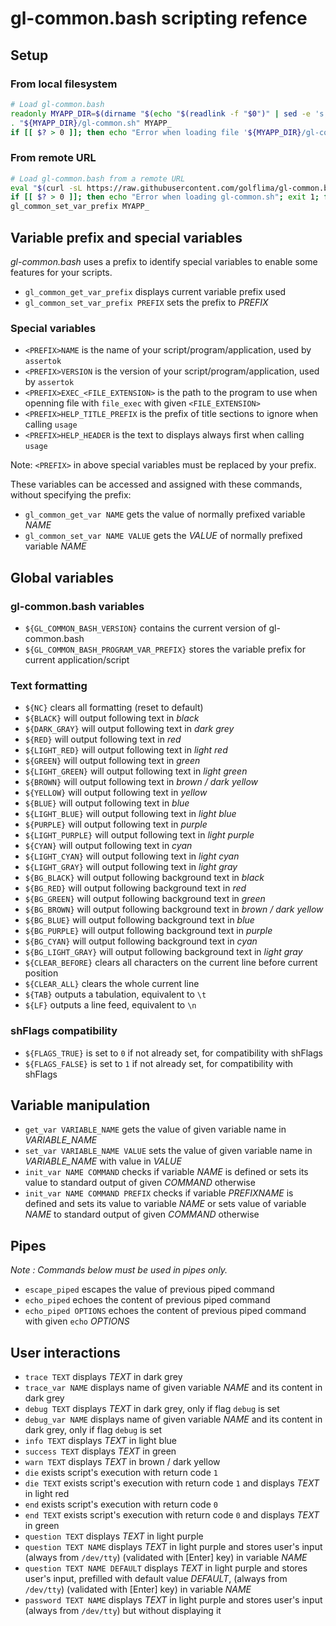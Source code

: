 # gl-common.bash scripting refence

## Setup

### From local filesystem

```bash
# Load gl-common.bash
readonly MYAPP_DIR=$(dirname "$(echo "$(readlink -f "$0")" | sed -e 's,\\,/,g')")
. "${MYAPP_DIR}/gl-common.sh" MYAPP_
if [[ $? > 0 ]]; then echo "Error when loading file '${MYAPP_DIR}/gl-common.sh'"; exit 1; fi
```

### From remote URL

```bash
# Load gl-common.bash from a remote URL
eval "$(curl -sL https://raw.githubusercontent.com/golflima/gl-common.bash/master/gl-common.sh)"
if [[ $? > 0 ]]; then echo "Error when loading gl-common.sh"; exit 1; fi
gl_common_set_var_prefix MYAPP_
```

## Variable prefix and special variables

*gl-common.bash* uses a prefix to identify special variables to enable some features for your scripts.

* `gl_common_get_var_prefix` displays current variable prefix used
* `gl_common_set_var_prefix PREFIX` sets the prefix to *PREFIX*

### Special variables

* `<PREFIX>NAME` is the name of your script/program/application, used by `assertok`
* `<PREFIX>VERSION` is the version of your script/program/application, used by `assertok`
* `<PREFIX>EXEC_<FILE_EXTENSION>` is the path to the program to use when openning file with `file_exec` with given `<FILE_EXTENSION>`
* `<PREFIX>HELP_TITLE_PREFIX` is the prefix of title sections to ignore when calling `usage`
* `<PREFIX>HELP_HEADER` is the text to displays always first when calling `usage`

Note: `<PREFIX>` in above special variables must be replaced by your prefix.

These variables can be accessed and assigned with these commands, without specifying the prefix:

* `gl_common_get_var NAME` gets the value of normally prefixed variable *NAME*
* `gl_common_set_var NAME VALUE` gets the *VALUE* of normally prefixed variable *NAME*

## Global variables

### gl-common.bash variables

* `${GL_COMMON_BASH_VERSION}` contains the current version of gl-common.bash
* `${GL_COMMON_BASH_PROGRAM_VAR_PREFIX}` stores the variable prefix for current application/script

### Text formatting

* `${NC}` clears all formatting (reset to default)
* `${BLACK}` will output following text in *black*
* `${DARK_GRAY}` will output following text in *dark grey*
* `${RED}` will output following text in *red*
* `${LIGHT_RED}` will output following text in *light red*
* `${GREEN}` will output following text in *green*
* `${LIGHT_GREEN}` will output following text in *light green*
* `${BROWN}` will output following text in *brown / dark yellow*
* `${YELLOW}` will output following text in *yellow*
* `${BLUE}` will output following text in *blue*
* `${LIGHT_BLUE}` will output following text in *light blue*
* `${PURPLE}` will output following text in *purple*
* `${LIGHT_PURPLE}` will output following text in *light purple*
* `${CYAN}` will output following text in *cyan*
* `${LIGHT_CYAN}` will output following text in *light cyan*
* `${LIGHT_GRAY}` will output following text in *light gray*
* `${BG_BLACK}` will output following background text in *black*
* `${BG_RED}` will output following background text in *red*
* `${BG_GREEN}` will output following background text in *green*
* `${BG_BROWN}` will output following background text in *brown / dark yellow*
* `${BG_BLUE}` will output following background text in *blue*
* `${BG_PURPLE}` will output following background text in *purple*
* `${BG_CYAN}` will output following background text in *cyan*
* `${BG_LIGHT_GRAY}` will output following background text in *light gray*
* `${CLEAR_BEFORE}` clears all characters on the current line before current position
* `${CLEAR_ALL}` clears the whole current line
* `${TAB}` outputs a tabulation, equivalent to `\t`
* `${LF}` outputs a line feed, equivalent to `\n`

### shFlags compatibility

* `${FLAGS_TRUE}` is set to `0` if not already set, for compatibility with shFlags
* `${FLAGS_FALSE}` is set to `1` if not already set, for compatibility with shFlags

## Variable manipulation

* `get_var VARIABLE_NAME` gets the value of given variable name in *VARIABLE_NAME*
* `set_var VARIABLE_NAME VALUE` sets the value of given variable name in *VARIABLE_NAME* with value in *VALUE*
* `init_var NAME COMMAND` checks if variable *NAME* is defined or sets its value to standard output of given *COMMAND* otherwise
* `init_var NAME COMMAND PREFIX` checks if variable *PREFIXNAME* is defined and sets its value to variable *NAME* or sets value of variable *NAME* to standard output of given *COMMAND* otherwise

## Pipes

*Note : Commands below must be used in pipes only.*

* `escape_piped` escapes the value of previous piped command
* `echo_piped` echoes the content of previous piped command
* `echo_piped OPTIONS` echoes the content of previous piped command with given `echo` *OPTIONS*

## User interactions

* `trace TEXT` displays *TEXT* in dark grey
* `trace_var NAME` displays name of given variable *NAME* and its content in dark grey
* `debug TEXT` displays *TEXT* in dark grey, only if flag `debug` is set
* `debug_var NAME` displays name of given variable *NAME* and its content in dark grey, only if flag `debug` is set
* `info TEXT` displays *TEXT* in light blue
* `success TEXT` displays *TEXT* in green
* `warn TEXT` displays *TEXT* in brown / dark yellow
* `die` exists script's execution with return code `1`
* `die TEXT` exists script's execution with return code `1` and displays *TEXT* in light red
* `end` exists script's execution with return code `0`
* `end TEXT` exists script's execution with return code `0` and displays *TEXT* in green
* `question TEXT` displays *TEXT* in light purple
* `question TEXT NAME` displays *TEXT* in light purple and stores user's input (always from `/dev/tty`) (validated with [Enter] key) in variable *NAME*
* `question TEXT NAME DEFAULT` displays *TEXT* in light purple and stores user's input, prefilled with default value *DEFAULT*, (always from `/dev/tty`) (validated with [Enter] key) in variable *NAME*
* `password TEXT NAME` displays *TEXT* in light purple and stores user's input (always from `/dev/tty`) but without displaying it


